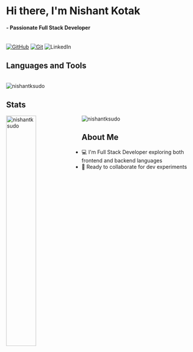 <h1 align="left"> Hi there, I'm Nishant Kotak </h1>
<h4 align="left"> - Passionate Full Stack Developer </h4>

<br> [![GitHub](https://img.shields.io/badge/GitHub-181717.svg?style=for-the-badge&logo=GitHub&logoColor=white)](https://github.com/nishantksudo)
[![Git](https://img.shields.io/badge/Git-F05032?style=for-the-badge&logo=git&logoColor=white)](https://git-scm.com/)
![LinkedIn](https://img.shields.io/badge/LinkedIn-%230077B5.svg?style=for-the-badge&logo=linkedin&logoColor=white)
<br>

## Languages and Tools
<br><img alt="nishantksudo" src="https://skillicons.dev/icons?i=html,css,js,mongodb,express,react,nodejs,blender,vercel&theme=dark"/> </br>

## Stats
<img  align="left" width="40%" src="https://github-readme-stats.vercel.app/api?username=nishantksudo&show_icons=true&theme=dark" alt="nishantksudo"/>
<!--for top lang-->
<!--<img src="https://github-readme-stats.vercel.app/api/top-langs/?username=nishantksudo&hide_progress=true&theme=dark" alt="nishantksudo"/> <br><br><br><br><br> -->
<img align="center" src="https://streak-stats.demolab.com/?user=nishantksudo&theme=shadow-brown" alt="nishantksudo"/> </p>

## About Me
- :computer: I'm Full Stack Developer exploring both frontend and backend languages
- :handshake: Ready to collaborate for dev experiments
